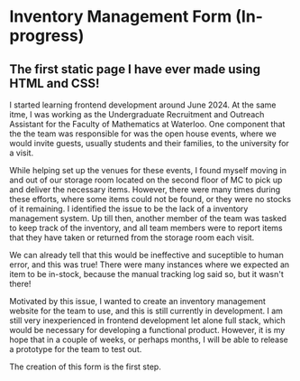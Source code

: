# Inventory Management Form (In-progress)
## The first static page I have ever made using HTML and CSS! 

I started learning frontend development around June 2024. At the same itme, I was working as the Undergraduate Recruitment and Outreach Assistant 
for the Faculty of Mathematics at Waterloo. One component that the the team was responsible for was the open house events, where we would invite 
guests, usually students and their families, to the university for a visit. 

While helping set up the venues for these events, I found myself moving in and out of our storage room located on the second floor of MC to pick up and
deliver the necessary items. However, there were many times during these efforts, where some items could not be found, or they were no stocks of it remaining. 
I identified the issue to be the lack of a inventory management system. Up till then, another member of the team was tasked to keep track of the inventory, and 
all team members were to report items that they have taken or returned from the storage room each visit. 

We can already tell that this would be ineffective and suceptible to human error, and this was true! There were many instances where we expected an item to be 
in-stock, because the manual tracking log said so, but it wasn't there! 

Motivated by this issue, I wanted to create an inventory management website for the team to use, and this is still currently in development. 
I am still very inexperienced in frontend development let alone full stack, which would be necessary for developing a functional product. However, 
it is my hope that in a couple of weeks, or perhaps months, I will be able to release a prototype for the team to test out. 

The creation of this form is the first step. 
